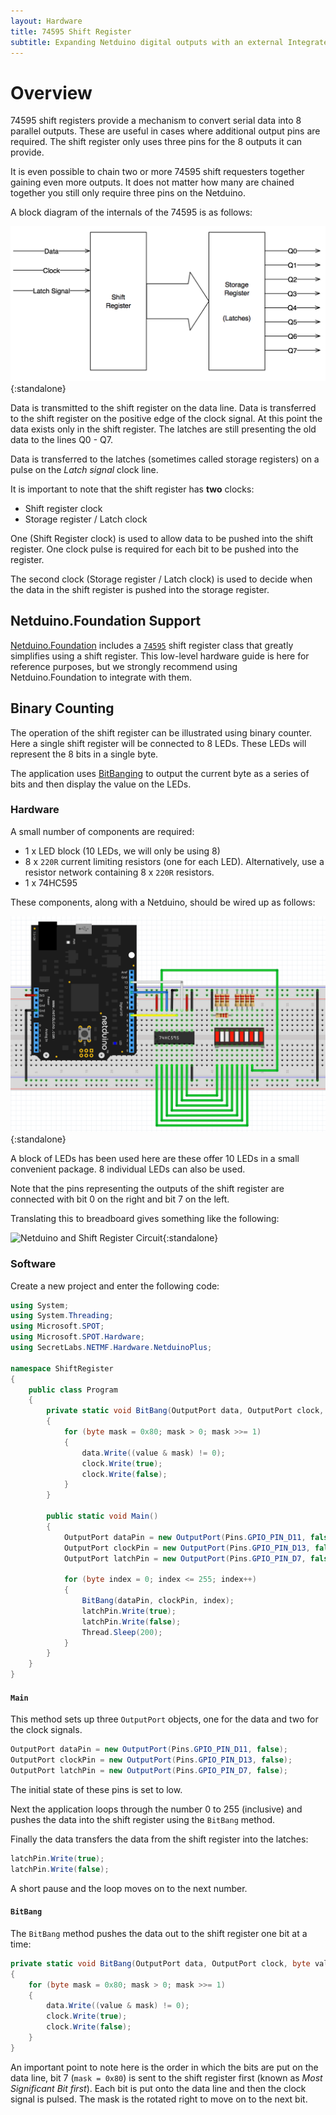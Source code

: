 ```yaml
---
layout: Hardware
title: 74595 Shift Register
subtitle: Expanding Netduino digital outputs with an external Integrated Circuit (IC) chip.
---
```


# Overview

74595 shift registers provide a mechanism to convert serial data into 8 parallel outputs.  These are useful in cases where additional output pins are required.  The shift register only uses three pins for the 8 outputs it can provide.

It is even possible to chain two or more 74595 shift requesters together gaining even more outputs.  It does not matter how many are chained together you still only require three pins on the Netduino.

A block diagram of the internals of the 74595 is as follows:

![Shift Register](ShiftRegister.png){:standalone}

Data is transmitted to the shift register on the data line.  Data is transferred to the shift register on the positive edge of the clock signal.  At this point the data exists only in the shift register.  The latches are still presenting the old data to the lines Q0 - Q7.

Data is transferred to the latches (sometimes called storage registers) on a pulse on the _Latch signal_ clock line.

It is important to note that the shift register has **two** clocks:

* Shift register clock
* Storage register / Latch clock

One (Shift Register clock) is used to allow data to be pushed into the shift register.  One clock pulse is required for each bit to be pushed into the register.

The second clock (Storage register / Latch clock) is used to decide when the data in the shift register is pushed into the storage register.

## Netduino.Foundation Support

[Netduino.Foundation](http://Netduino.Foundation) includes a [`74595`](http://netduino.foundation/Library/ICs/74595/) shift register class that greatly simplifies using a shift register. This low-level hardware guide is here for reference purposes, but we strongly recommend using Netduino.Foundation to integrate with them.

## Binary Counting

The operation of the shift register can be illustrated using binary counter.  Here a single shift register will be connected to 8 LEDs.  These LEDs will represent the 8 bits in a single byte.

The application uses [BitBanging](../../BitBanging/) to output the current byte as a series of bits and then display the value on the LEDs.

### Hardware

A small number of components are required:

* 1 x LED block (10 LEDs, we will only be using 8)
* 8 x `220R` current limiting resistors (one for each LED).  Alternatively, use a resistor network containing 8 x `220R` resistors.
* 1 x 74HC595

These components, along with a Netduino, should be wired up as follows:

![Netduino and Shift Register](ShiftRegisterAndLEDFritzing.png){:standalone}

A block of LEDs has been used here are these offer 10 LEDs in a small convenient package.  8 individual LEDs can also be used.

Note that the pins representing the outputs of the shift register are connected with bit 0 on the right and bit 7 on the left.

Translating this to breadboard gives something like the following:

![Netduino and Shift Register Circuit](ShiftRegisterCircuitOnBreadboard.jpg){:standalone}

### Software

Create a new project and enter the following code:

```csharp
using System;
using System.Threading;
using Microsoft.SPOT;
using Microsoft.SPOT.Hardware;
using SecretLabs.NETMF.Hardware.NetduinoPlus;

namespace ShiftRegister
{
    public class Program
    {
        private static void BitBang(OutputPort data, OutputPort clock, byte value)
        {
            for (byte mask = 0x80; mask > 0; mask >>= 1)
            {
                data.Write((value & mask) != 0);
                clock.Write(true);
                clock.Write(false);
            }
        }

        public static void Main()
        {
            OutputPort dataPin = new OutputPort(Pins.GPIO_PIN_D11, false);
            OutputPort clockPin = new OutputPort(Pins.GPIO_PIN_D13, false);
            OutputPort latchPin = new OutputPort(Pins.GPIO_PIN_D7, false);

            for (byte index = 0; index <= 255; index++)
            {
                BitBang(dataPin, clockPin, index);
                latchPin.Write(true);
                latchPin.Write(false);
                Thread.Sleep(200);
            }
        }
    }
}
```

#### `Main`

This method sets up three `OutputPort` objects, one for the data and two for the clock signals.

```csharp
OutputPort dataPin = new OutputPort(Pins.GPIO_PIN_D11, false);
OutputPort clockPin = new OutputPort(Pins.GPIO_PIN_D13, false);
OutputPort latchPin = new OutputPort(Pins.GPIO_PIN_D7, false);
```

The initial state of these pins is set to low.

Next the application loops through the number 0 to 255 (inclusive) and pushes the data into the shift register using the `BitBang` method.

Finally the data transfers the data from the shift register into the latches:

```csharp
latchPin.Write(true);
latchPin.Write(false);
```

A short pause and the loop moves on to the next number.

#### `BitBang`

The `BitBang` method pushes the data out to the shift register one bit at a time:


```csharp
private static void BitBang(OutputPort data, OutputPort clock, byte value)
{
    for (byte mask = 0x80; mask > 0; mask >>= 1)
    {
        data.Write((value & mask) != 0);
        clock.Write(true);
        clock.Write(false);
    }
}
```

An important point to note here is the order in which the bits are put on the data line, bit 7 (`mask = 0x80`) is sent to the shift register first (known as _Most Significant Bit first_).  Each bit is put onto the data line and then the clock signal is pulsed.  The mask is the rotated right to move on to the next bit.